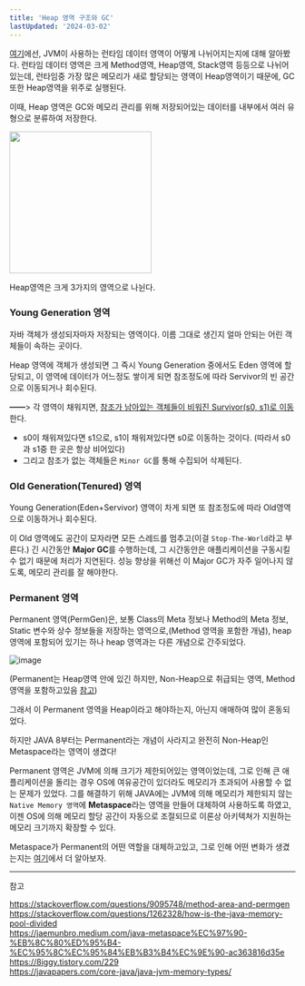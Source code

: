 ```yaml
---
title: 'Heap 영역 구조와 GC'
lastUpdated: '2024-03-02'
---
```


<a href="https://github.com/rlaisqls/TIL/blob/main/%EC%96%B8%EC%96%B4%E2%80%85Language/JAVA/JVM/Runtime%E2%80%85Data%E2%80%85Area.md">여기</a>에선, JVM이 사용하는 런타임 데이터 영역이 어떻게 나뉘어지는지에 대해 알아봤다. 런타임 데이터 영역은 크게 Method영역, Heap영역, Stack영역 등등으로 나뉘어있는데, 런타임중 가장 많은 메모리가 새로 할당되는 영역이 Heap영역이기 때문에, GC 또한 Heap영역을 위주로 실행된다.

이때, Heap 영역은 GC와 메모리 관리를 위해 저장되어있는 데이터를 내부에서 여러 유형으로 분류하여 저장한다.

<img height=250px src="https://user-images.githubusercontent.com/81006587/209074379-f2412b8f-7cc4-4516-842d-e711029305db.png">

Heap영역은 크게 3가지의 영역으로 나뉜다.

### Young Generation 영역

자바 객체가 생성되자마자 저장되는 영역이다. 이름 그대로 생긴지 얼마 안되는 어린 객체들이 속하는 곳이다. 

Heap 영역에 객체가 생성되면 그 즉시 Young Generation 중에서도 Eden 영역에 할당되고, 이 영역에 데이터가 어느정도 쌓이게 되면 참조정도에 따라 Servivor의 빈 공간으로 이동되거나 회수된다.

━━> 각 영역이 채워지면, <u>참조가 남아있는 객체들이 비워진 Survivor(s0, s1)로 이동</u>한다. <br>
  - s0이 채워져있다면 s1으로, s1이 채워져있다면 s0로 이동하는 것이다. (따라서 s0과 s1중 한 곳은 항상 비어있다)<br>
  - 그리고 참조가 없는 객체들은 `Minor GC`를 통해 수집되어 삭제된다.

### Old Generation(Tenured) 영역

Young Generation(Eden+Servivor) 영역이 차게 되면 또 참조정도에 따라 Old영역으로 이동하거나 회수된다.

이 Old 영역에도 공간이 모자라면 모든 스레드를 멈추고(이걸 `Stop-The-World`라고 부른다.) 긴 시간동안 **Major GC**를 수행하는데, 그 시간동안은 애플리케이션을 구동시킬 수 없기 때문에 처리가 지연된다. 성능 향상을 위해선 이 Major GC가 자주 일어나지 않도록, 메모리 관리를 잘 해야한다.

### Permanent 영역

Permanent 영역(PermGen)은, 보통 Class의 Meta 정보나 Method의 Meta 정보, Static 변수와 상수 정보들을 저장하는 영역으로,(Method 영역을 포함한 개념), heap 영역에 포함되어 있기는 하나 heap 영역과는 다른 개념으로 간주되었다.

![image](https://user-images.githubusercontent.com/81006587/209075255-602ec07e-906d-4576-8297-0fe4c3f89ab6.png)

(Permanent는 Heap영역 안에 있긴 하지만, Non-Heap으로 취급되는 영역, Method 영역을 포함하고있음 <a href="https://stackoverflow.com/questions/9095748/method-area-and-permgen#comment40650163_9095799">참고</a>)

그래서 이 Permanent 영역을 Heap이라고 해야하는지, 아닌지 애매하여 많이 혼동되었다.

하지만 JAVA 8부터는 Permanent라는 개념이 사라지고 완전히 Non-Heap인 Metaspace라는 영역이 생겼다!

Permanent 영역은 JVM에 의해 크기가 제한되어있는 영역이었는데, 그로 인해 큰 애플리케이션을 돌리는 경우 OS에 여유공간이 있더라도 메모리가 초과되어 사용할 수 없는 문제가 있었다. 그를 해결하기 위해 JAVA에는 JVM에 의해 메모리가 제한되지 않는 `Native Memory 영역`에 **Metaspace**라는 영역을 만들어 대체하여 사용하도록 하였고, 이젠 OS에 의해 메모리 할당 공간이 자동으로 조절되므로 이론상 아키텍쳐가 지원하는 메모리 크기까지 확장할 수 있다.

Metaspace가 Permanent의 어떤 역할을 대체하고있고, 그로 인해 어떤 변화가 생겼는지는 [여기](./Permanent%E2%80%85to%E2%80%85Metaspace.md)에서 더 알아보자.

---

참고

https://stackoverflow.com/questions/9095748/method-area-and-permgen<br>
https://stackoverflow.com/questions/1262328/how-is-the-java-memory-pool-divided<br>
https://jaemunbro.medium.com/java-metaspace%EC%97%90-%EB%8C%80%ED%95%B4-%EC%95%8C%EC%95%84%EB%B3%B4%EC%9E%90-ac363816d35e<br>
https://8iggy.tistory.com/229<br>
https://javapapers.com/core-java/java-jvm-memory-types/